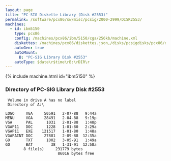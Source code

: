 ```yaml
---
layout: page
title: "PC-SIG Diskette Library (Disk #2553)"
permalink: /software/pcx86/sw/misc/pcsig/2000-2999/DISK2553/
machines:
  - id: ibm5150
    type: pcx86
    config: /machines/pcx86/ibm/5150/cga/256kb/machine.xml
    diskettes: /machines/pcx86/diskettes.json,/disks/pcsigdisks/pcx86/diskettes.json
    autoGen: true
    autoMount:
      B: "PC-SIG Library Disk #2553"
    autoType: $date\r$time\rB:\rDIR\r
---
```


{% include machine.html id="ibm5150" %}

### Directory of PC-SIG Library Disk #2553

     Volume in drive A has no label
     Directory of A:\

    LOGO     VGA     50591   2-07-88   9:44a
    MENU     VGA     28491   2-04-88   9:19p
    VGA      PAL      1031   2-01-88   1:48p
    VGAP11   DOC      1228   1-01-80   2:29a
    VGAP11   EXE    121517   1-01-80   1:48a
    VGAPAINT DOC     27881   2-09-88  12:35a
    GO       TXT      1002   3-05-91   1:49a
    GO       BAT        38   1-31-91  12:58a
            8 file(s)     231779 bytes
                           86016 bytes free
